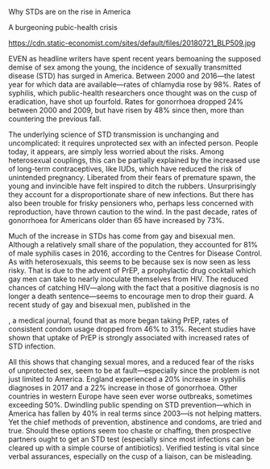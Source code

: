 Why STDs are on the rise in America

A burgeoning pubic-health crisis

https://cdn.static-economist.com/sites/default/files/20180721_BLP509.jpg

EVEN as headline writers have spent recent years bemoaning the supposed demise of sex among the young, the incidence of sexually transmitted disease (STD) has surged in America. Between 2000 and 2016—the latest year for which data are available—rates of chlamydia rose by 98%. Rates of syphilis, which public-health researchers once thought was on the cusp of eradication, have shot up fourfold. Rates for gonorrhoea dropped 24% between 2000 and 2009, but have risen by 48% since then, more than countering the previous fall.

The underlying science of STD transmission is unchanging and uncomplicated: it requires unprotected sex with an infected person. People today, it appears, are simply less worried about the risks. Among heterosexual couplings, this can be partially explained by the increased use of long-term contraceptives, like IUDs, which have reduced the risk of unintended pregnancy. Liberated from their fears of premature spawn, the young and invincible have felt inspired to ditch the rubbers. Unsurprisingly they account for a disproportionate share of new infections. But there has also been trouble for frisky pensioners who, perhaps less concerned with reproduction, have thrown caution to the wind. In the past decade, rates of gonorrhoea for Americans older than 65 have increased by 73%.

Much of the increase in STDs has come from gay and bisexual men. Although a relatively small share of the population, they accounted for 81% of male syphilis cases in 2016, according to the Centres for Disease Control. As with heterosexuals, this seems to be because sex is now seen as less risky. That is due to the advent of PrEP, a prophylactic drug cocktail which gay men can take to nearly inoculate themselves from HIV. The reduced chances of catching HIV—along with the fact that a positive diagnosis is no longer a death sentence—seems to encourage men to drop their guard. A recent study of gay and bisexual men, published in the 

, a medical journal, found that as more began taking PrEP, rates of consistent condom usage dropped from 46% to 31%. Recent studies have shown that uptake of PrEP is strongly associated with increased rates of STD infection.

All this shows that changing sexual mores, and a reduced fear of the risks of unprotected sex, seem to be at fault—especially since the problem is not just limited to America. England experienced a 20% increase in syphilis diagnoses in 2017 and a 22% increase in those of gonorrhoea. Other countries in western Europe have seen ever worse outbreaks, sometimes exceeding 50%. Dwindling public spending on STD prevention—which in America has fallen by 40% in real terms since 2003—is not helping matters. Yet the chief methods of prevention, abstinence and condoms, are tried and true. Should these options seem too chaste or chaffing, then prospective partners ought to get an STD test (especially since most infections can be cleared up with a simple course of antibiotics). Verified testing is vital since verbal assurances, especially on the cusp of a liaison, can be misleading.

